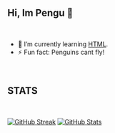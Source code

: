 ## Hi, Im Pengu 👋

</br>

- 🌱 I’m currently learning [HTML](https://html.com/).  
- ⚡ Fun fact: Penguins cant fly!

</br>

## STATS

</br>

[![GitHub Streak](http://github-readme-streak-stats.herokuapp.com?user=PenguThePenguin&theme=radical&ring=9F00DD&fire=DD2727)](https://git.io/streak-stats)
[![GitHub Stats](https://github-readme-stats.vercel.app/api?username=PenguThePenguin&show_icons=true&count_private=true&include_all_commits=true&theme=radical)](https://github.com/PenguThePenguin/)

</br>
